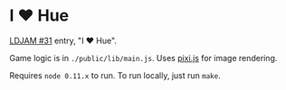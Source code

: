 I :heart: Hue
==============

[LDJAM #31](http://ludumdare.com/compo/) entry, "I :heart: Hue".

Game logic is in `./public/lib/main.js`. Uses [pixi.js](http://www.pixijs.com/) for image rendering.

Requires `node 0.11.x` to run. To run locally, just run `make`.